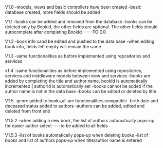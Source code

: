 V1.0
-models, views and basic controllers have been created
-basic database created, more fields should be added

V1.1
-books can be added and removed from the database
-books can be deleted only by BookId, the other fields are optional. The other fields should autocomplete after completing BookId -----TO DO

V1.2
-book info cand be edited and pushed to the data base
-when editing book info, fields left empty will remain the same

V1.3
-same functionalities as before implemented using repositories and services

v1.4
-same functionalities as before implemented using repositories, services and middleware models between view and services
-books are added by completing the title and author name, bookId is automatically incremented | authorId is automatically set 
-books cannot be added if the author name is not in the data base
-books can be edited or deleted by title

V1.5
-genre added to books,all are functionalities compatible
-birth date and deceased status added to authors
-authors can be added, edited and deleted from front end

V1.5.2
-when adding a new book, the list of authors automatically pops-up for easier author select  ----to be added to all fields

V1.5.3
-list of books automatically pops-up when deleting books
-list of books and list of authors pops-up when title/author name is entered
